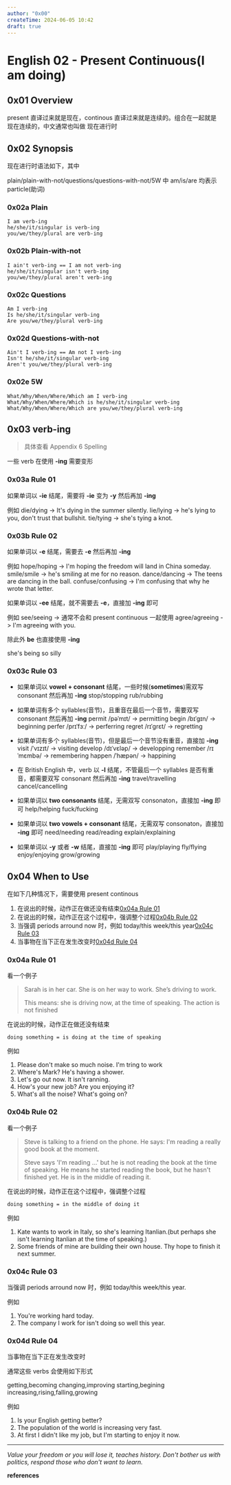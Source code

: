 ```yaml
---
author: "0x00"
createTime: 2024-06-05 10:42
draft: true
---
```


# English 02 - Present Continuous(I am doing)

## 0x01 Overview

present 直译过来就是现在，continous 直译过来就是连续的。组合在一起就是 现在连续的，中文通常也叫做 现在进行时

## 0x02 Synopsis

现在进行时语法如下，其中

plain/plain-with-not/questions/questions-with-not/5W 中 am/is/are 均表示 particle(助词)

### 0x02a Plain

```
I am verb-ing
he/she/it/singular is verb-ing
you/we/they/plural are verb-ing
```

### 0x02b Plain-with-not

```
I ain't verb-ing == I am not verb-ing
he/she/it/singular isn't verb-ing
you/we/they/plural aren't verb-ing
```

### 0x02c Questions

```
Am I verb-ing
Is he/she/it/singular verb-ing
Are you/we/they/plural verb-ing 
```

### 0x02d Questions-with-not

```
Ain't I verb-ing == Am not I verb-ing
Isn't he/she/it/singular verb-ing
Aren't you/we/they/plural verb-ing 
```

### 0x02e 5W

```
What/Why/When/Where/Which am I verb-ing
What/Why/When/Where/Which is he/she/it/singular verb-ing
What/Why/When/Where/Which are you/we/they/plural verb-ing
```

## 0x03 verb-ing

> 具体查看 Appendix 6 Spelling

一些 verb 在使用 **-ing** 需要变形

### 0x03a Rule 01

如果单词以 **-ie** 结尾，需要将 **-ie** 变为 **-y** 然后再加 **-ing**

例如
die/dying -> It's dying in the summer silently.
lie/lying -> he's lying to you, don't trust that bullshit.
tie/tying -> she's tying a knot.

### 0x03b Rule 02

如果单词以 **-e** 结尾，需要去 **-e** 然后再加 **-ing**

例如
hope/hoping -> I'm hoping the freedom will land in China someday.
smile/smile -> he's smiling at me for no reason.
dance/dancing -> The teens are dancing in the ball.
confuse/confusing -> I'm confusing that why he wrote that letter.
	
如果单词以 **-ee** 结尾，就不需要去 **-e**，直接加 **-ing** 即可

例如
see/seeing -> 通常不会和 present continuous 一起使用
agree/agreeing -> I'm agreeing with you.

除此外 **be** 也直接使用 **-ing** 

she's being so silly

### 0x03c Rule 03

- 如果单词以 **vowel + consonant** 结尾，一些时候(**sometimes**)需双写 consonant 然后再加 **-ing**
	stop/stopping
	rub/rubbing
	
- 如果单词有多个 syllables(音节)，且重音在最后一个音节，需要双写 consonant 然后再加 **-ing**
	permit /pəˈmɪt/ -> permitting
	begin /bɪˈɡɪn/ -> beginning
	perfer /prɪˈfɜː/ -> perferring
	regret /rɪˈɡrɛt/ -> regretting
	
- 如果单词有多个 syllables(音节)，但是最后一个音节没有重音，直接加 **-ing**
	visit /ˈvɪzɪt/ -> visiting
	develop /dɪˈvɛləp/ -> developping
	remember /rɪˈmɛmbə/ -> remembering
	happen /ˈhæpən/ -> happining
	
- 在 British English 中，verb 以 **-l** 结尾，不管最后一个 syllables 是否有重音，都需要双写 consonant 然后再加 **-ing**
	travel/travelling
	cancel/cancelling
	
- 如果单词以 **two consonants** 结尾，无需双写 consonaton，直接加 **-ing** 即可
	help/helping
	fuck/fucking
	
- 如果单词以 **two vowels + consonant** 结尾，无需双写 consonaton，直接加 **-ing** 即可
	need/needing
	read/reading
	explain/explaining
	
- 如果单词以 **-y** 或者 **-w** 结尾，直接加 **-ing** 即可
	play/playing
	fly/flying
	enjoy/enjoying
	grow/growing

## 0x04 When to Use

在如下几种情况下，需要使用 present continous
1. 在说出的时候，动作正在做还没有结束[0x04a Rule 01](#0x04a%20Rule%2001)
2. 在说出的时候，动作正在这个过程中，强调整个过程[0x04b Rule 02](#0x04b%20Rule%2002)
3. 当强调 periods arround now 时，例如 today/this week/this year[0x04c Rule 03](#0x04c%20Rule%2003)
4. 当事物在当下正在发生改变时[0x04d Rule 04](#0x04d%20Rule%2004)

### 0x04a Rule 01

看一个例子

> Sarah is in her car. She is on her way to work. She’s driving to work.
> 
> This means: she is driving now, at the time of speaking. The action is not finished

在说出的时候，动作正在做还没有结束

```
doing something = is doing at the time of speaking
```

例如
1. Please don't make so much noise. I'm tring to work
2. Where's Mark? He's having a shower.
3. Let's go out now. It isn't ranning.
4. How's your new job? Are you enjoying it?
5. What's all the noise? What's going on?

### 0x04b Rule 02

看一个例子

> Steve is talking to a friend on the phone. He says:
> I'm reading a really good book at the moment.
> 
> Steve says 'I'm reading ...' but he is not reading the book at the time of speaking.
> He means he started reading the book, but he hasn't finished yet. He is in the middle of reading it.

在说出的时候，动作正在这个过程中，强调整个过程

```
doing something = in the middle of doing it
```

例如
1. Kate wants to work in Italy, so she's learning Itanlian.(but perhaps she isn't learning Itanlian at the time of speaking.)
2. Some friends of mine are building their own house. Thy hope to finish it next summer.

### 0x04c Rule 03

当强调 periods arround now 时，例如 today/this week/this year.

例如
1. You're working hard today.
2. The company I work for isn't doing so well this year.

### 0x04d Rule 04

当事物在当下正在发生改变时

通常这些 verbs 会使用如下形式

getting,becoming
changing,improving
starting,begining
increasing,rising,falling,growing

例如
1. Is your English getting better?
2. The population of the world is increasing very fast.
3. At first I didn't like my job, but I'm starting to enjoy it now.



---
*Value your freedom or you will lose it, teaches history. Don't bother us with politics, respond those who don't want to learn.*

**references**



